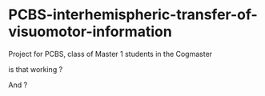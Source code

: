 # PCBS-interhemispheric-transfer-of-visuomotor-information
Project for PCBS, class of Master 1 students in the Cogmaster

is that working ?


And ?
